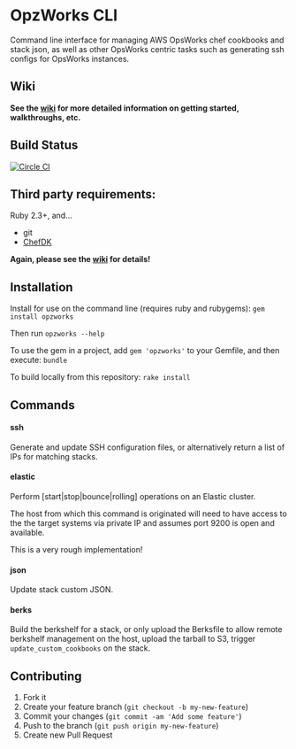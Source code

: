 # OpzWorks CLI

Command line interface for managing AWS OpsWorks chef cookbooks and stack json, as well
as other OpsWorks centric tasks such as generating ssh configs for OpsWorks instances.

## Wiki

**See the [wiki](https://github.com/mapzen/opzworks/wiki) for more detailed information on getting started, walkthroughs, etc.**

## Build Status

[![Circle CI](https://circleci.com/gh/mapzen/opzworks.svg?style=svg)](https://circleci.com/gh/mapzen/opzworks)

## Third party requirements:

Ruby 2.3+, and...

* git
* [ChefDK](https://downloads.chef.io/chef-dk/)

**Again, please see the [wiki](https://github.com/mapzen/opzworks/wiki) for details!**

## Installation

Install for use on the command line (requires ruby and rubygems): `gem install opzworks`

Then run `opzworks --help`

To use the gem in a project, add `gem 'opzworks'` to your Gemfile, and then execute: `bundle`

To build locally from this repository: `rake install`

## Commands

#### ssh

Generate and update SSH configuration files, or alternatively return a list of IPs for matching stacks.

#### elastic

Perform [start|stop|bounce|rolling] operations on an Elastic cluster.

The host from which this command is originated will need to have access to the the target
systems via private IP and assumes port 9200 is open and available.

This is a very rough implementation!

#### json

Update stack custom JSON.

#### berks

Build the berkshelf for a stack, or only upload the Berksfile to allow remote berkshelf management on the host, upload the tarball to S3, trigger `update_custom_cookbooks` on the stack.

## Contributing

1. Fork it
2. Create your feature branch (`git checkout -b my-new-feature`)
3. Commit your changes (`git commit -am 'Add some feature'`)
4. Push to the branch (`git push origin my-new-feature`)
5. Create new Pull Request
